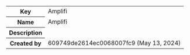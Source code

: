 <table class="confluenceTable"><tbody><tr><th class="confluenceTh">Key</th><td class="confluenceTd">Amplifi</td></tr><tr><th class="confluenceTh">Name</th><td class="confluenceTd">Amplifi</td></tr><tr><th class="confluenceTh">Description</th><td class="confluenceTd"></td></tr><tr><th class="confluenceTh">Created by</th><td class="confluenceTd">609749de2614ec0068007fc9 (May 13, 2024)</td></tr></tbody></table>